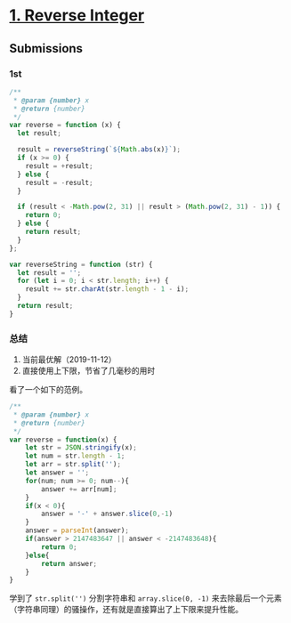 # [1. Reverse Integer](https://leetcode-cn.com/problems/reverse-integer/)

## Submissions

### 1st

```js
/**
 * @param {number} x
 * @return {number}
 */
var reverse = function (x) {
  let result;

  result = reverseString(`${Math.abs(x)}`);
  if (x >= 0) {
    result = +result;
  } else {
    result = -result;
  }

  if (result < -Math.pow(2, 31) || result > (Math.pow(2, 31) - 1)) {
    return 0;
  } else {
    return result;
  }
};

var reverseString = function (str) {
  let result = '';
  for (let i = 0; i < str.length; i++) {
    result += str.charAt(str.length - 1 - i);
  }
  return result;
}

```

### 总结

1. 当前最优解（2019-11-12）
2. 直接使用上下限，节省了几毫秒的用时

看了一个如下的范例。

```js
/**
 * @param {number} x
 * @return {number}
 */
var reverse = function(x) {
    let str = JSON.stringify(x);
    let num = str.length - 1;
    let arr = str.split('');
    let answer = '';
    for(num; num >= 0; num--){
        answer += arr[num];
    }
    if(x < 0){
        answer = '-' + answer.slice(0,-1)
    }
    answer = parseInt(answer);
    if(answer > 2147483647 || answer < -2147483648){
        return 0;
    }else{
        return answer;
    }
}
```

学到了 `str.split('')` 分割字符串和 `array.slice(0, -1)` 来去除最后一个元素（字符串同理）的骚操作，还有就是直接算出了上下限来提升性能。
